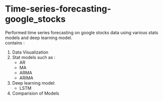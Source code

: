 # Time-series-forecasting-google_stocks
Performed time series forecasting on google stocks data using various stats models and deep learning model. <br/>
contains :
1. Data Visualization <br/>
2. Stat models such as : <br/>
      * AR 
      * MA
      * ARMA
      * ARIMA
3. Deep learning model:
      * LSTM           
4. Comparision of Models   
